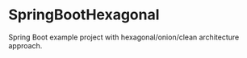 # SpringBootHexagonal
Spring Boot example project with hexagonal/onion/clean architecture approach.
